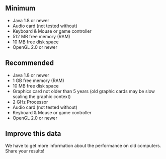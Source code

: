 ## Minimum
- Java 1.8 or newer
- Audio card (not tested without)
- Keyboard & Mouse or game controller
- 512 MB free memory (RAM)
- 10 MB free disk space
- OpenGL 2.0 or newer

## Recommended
- Java 1.8 or newer
- 1 GB free memory (RAM)
- 10 MB free disk space
- Graphics card not older than 5 years (old graphic cards may be slow scaling the graphic context)
- 2 GHz Processor
- Audio card (not tested without)
- Keyboard & Mouse or game controller
- OpenGL 2.0 or newer


## Improve this data
We have to get more information about the performance on old computers. Share your results!